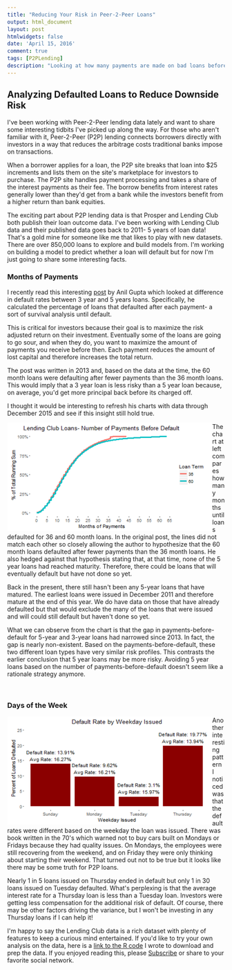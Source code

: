 ```yaml
---
title: "Reducing Your Risk in Peer-2-Peer Loans"
output: html_document
layout: post
htmlwidgets: false
date: 'April 15, 2016'
comment: true
tags: [P2PLending]
description: "Looking at how many payments are made on bad loans before they default and how the default rates differ dramatically by day of the week."
---
```


## Analyzing Defaulted Loans to Reduce Downside Risk

I've been working with Peer-2-Peer lending data lately and want to share some interesting tidbits I've picked up along the way. For those who aren't familiar with it, Peer-2-Peer (P2P) lending connects borrowers directly with investors in a way that reduces the arbitrage costs traditional banks impose on transactions.

When a borrower applies for a loan, the P2P site breaks that loan into $25 increments and lists them on the site's marketplace for investors to purchase. The P2P site handles payment processing and takes a share of the interest payments as their fee.  The borrow benefits from interest rates generally lower than they'd get from a bank while the investors benefit from a higher return than bank equities. 

The exciting part about P2P lending data is that Prosper and Lending Club both publish their loan outcome data.  I've been working with Lending Club data and their published data goes back to 2011- 5 years of loan data!  That's a gold mine for someone like me that likes to play with new datasets.  There are over 850,000 loans to explore and build models from.  I'm working on building a model to predict whether a loan will default but for now I'm just going to share some interesting facts.




### Months of Payments  

I recently read this interesting  [post](http://andirog.blogspot.com/2013/02/lending-club-loans-months-of-payment.html) by Anil Gupta which looked at difference in default rates between 3 year and 5 years loans. Specifically, he calculated the percentage of loans that defaulted after each payment- a sort of survival analysis until default. 

This is critical for investors because their goal is to maximize the risk adjusted return on their investment. Eventually some of the loans are going to go sour, and when they do, you want to maximize the amount of payments you receive before then. Each payment reduces the amount of lost capital and therefore increases the total return.


The post was written in 2013 and, based on the data at the time, the 60 month loans were defaulting after fewer payments than the 36 month loans. This would imply that a 3 year loan is less risky than a 5 year loan because, on average, you'd get more principal back before its charged off.

I thought it would be interesting to refresh his charts with data through December 2015 and see if this insight still hold true. 








<div style="float:left;">
<img src="/images/p2plend1-1.png" title="plot of chunk p2plend1" alt="plot of chunk p2plend1" width= '475' height= '250' />

</div>

The chart at left compares how many months until loans defaulted for 36 and 60 month loans. In the original post, the lines did not match each other so closely allowing the author to hypothesize that the 60 month loans defaulted after fewer payments than the 36 month loans.  He also hedged against that hypothesis stating that, at that time, none of the 5 year loans had reached maturity.  Therefore, there could be loans that will eventually default but have not done so yet. 

Back in the present, there still hasn't been any 5-year loans that have matured. The earliest loans were issued in December 2011 and therefore mature at the end of this year.  We do have data on those that have already defaulted but that would exclude the many of the loans that were issued and will could still default but haven't done so yet.  

What we can observe from the chart is that the gap in payments-before-default for 5-year and 3-year loans had narrowed since 2013. In fact, the gap is nearly non-existent.  Based on the payments-before-default, these two different loan types have very similar risk profiles. This contrasts the earlier conclusion that 5 year loans may be more risky.  Avoiding 5 year loans based on the number of payments-before-default doesn't seem like a rationale strategy anymore.

<br style="clear: both"/>

### Days of the Week  
<div style="float:left;">
<img src="/images/p2plend2-1.png" title="plot of chunk p2plend2" alt="plot of chunk p2plend2" width= '475' height= '250' />
</div>
Another interesting pattern I noticed was that the default rates were different based on the weekday the loan was issued. There was book written in the 70's which warned not to buy cars built on Mondays or Fridays because they had quality issues. On Mondays, the employees were still recovering from the weekend, and on Friday they were only thinking about starting their weekend. That turned out not to be true but it looks like there may be some truth for P2P loans. 

Nearly 1 in 5 loans issued on Thursday ended in default but only 1 in 30 loans issued on Tuesday defaulted. What's perplexing is that the average interest rate for a Thursday loan is less than a Tuesday loan. Investors were getting less compensation for the additional risk of default. Of course, there may be other factors driving the variance, but I won't be investing in any Thursday loans if I can help it!

I'm happy to say the Lending Club data is a rich dataset with plenty of features to keep a curious mind entertained.  If you'd like to try your own analysis on the data, here is a [link to the R code](http://ryankuhn.net/scripts/P2PLending.html) I wrote to download and prep the data. If you enjoyed reading this, please [Subscribe](http://ryankuhn.net/blog/atom.xml) or share to your favorite social network.
